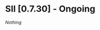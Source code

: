 # Sll [0.7.30] - Ongoing

*Nothing*

[0.7.29]: https://github.com/sl-lang/sll/compare/sll-v0.7.29...main
